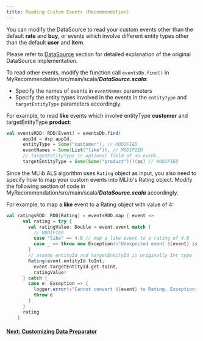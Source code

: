 ```yaml
---
title: Reading Custom Events (Recommendation)
---
```


You can modify the DataSource to read your custom events other than the default **rate** and **buy**, or events which involve different entity types other than the default **user** and **item**.

Please refer to [DataSource](dase.html#data) section for detailed explanation of the original DataSource implementation.

To read other events, modify the function call `eventsDb.find()` in MyRecommendation/src/main/scala/***DataSource.scala***:

- Specify the names of events in `eventNames` parameters
- Specify the entity types involved in the events in the `entityType` and `targetEntityType` parameters accordingly

For example, to read **like** events which involve entityType **customer** and targetEntityType **product**:

```scala
val eventsRDD: RDD[Event] = eventsDb.find(
      appId = dsp.appId,
      entityType = Some("customer"), // MODIFIED
      eventNames = Some(List("like")), // MODIFIED
      // targetEntityType is optional field of an event.
      targetEntityType = Some(Some("product")))(sc) // MODIFIED
```

Since the MLlib ALS algorithm uses `Rating` object as input, you also need to specify how to map your custom events into MLlib's Rating object. Modify the following section of code in MyRecommendation/src/main/scala/***DataSource.scala*** accordingly.

For example, to map a **like** event to a Rating object with value of 4:

```scala
val ratingsRDD: RDD[Rating] = eventsRDD.map { event =>
      val rating = try {
        val ratingValue: Double = event.event match {
          // MODIFIED
          case "like" => 4.0 // map a like event to a rating of 4.0
          case _ => throw new Exception(s"Unexpected event ${event} is read.")
        }
        // assume entityId and targetEntityId is originally Int type
        Rating(event.entityId.toInt,
          event.targetEntityId.get.toInt,
          ratingValue)
      } catch {
        case e: Exception => {
          logger.error(s"Cannot convert ${event} to Rating. Exception: ${e}.")
          throw e
        }
      }
      rating
    }
```

#### [Next: Customizing Data Preparator](customize-data-prep.html)
